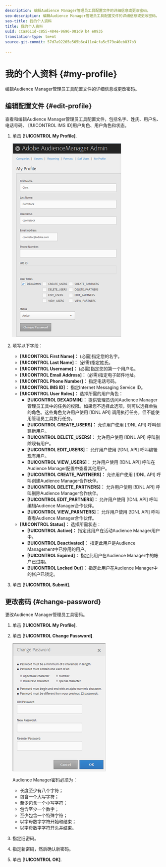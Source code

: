 ```yaml
---
description: 编辑Audience Manager管理员工具配置文件的详细信息或更改密码。
seo-description: 编辑Audience Manager管理员工具配置文件的详细信息或更改密码。
seo-title: 我的个人资料
title: 我的个人资料
uuid: cCaa611d-c855-484e-9696-081d9 b4 e0935
translation-type: tm+mt
source-git-commit: 57d7a92265e565b6c411e4cfa5c579e40eb837b3

---
```



# 我的个人资料 {#my-profile}

编辑Audience Manager管理员工具配置文件的详细信息或更改密码。

<!-- c_my_profile.xml -->

## 编辑配置文件 {#edit-profile}

查看和编辑Audience Manager管理员工具配置文件，包括名字、姓氏、用户名、电话号码、 [!UICONTROL IMS ID]用户角色、用户角色和状态。

<!-- t_edit_profile.xml -->

1. 单击 **[!UICONTROL My Profile]**.

   ![步骤结果](assets/profile.png)

2. 填写以下字段：
   * **[!UICONTROL First Name]：** (必需)指定您的名字。
   * **[!UICONTROL Last Name]：** (必需)指定姓氏。
   * **[!UICONTROL Username]：** (必需)指定您的第一个用户名。
   * **[!UICONTROL Email Address]：** (必需)指定电子邮件地址。
   * **[!UICONTROL Phone Number]：** 指定电话号码。
   * **[!UICONTROL IMS ID]：** 指定Internet Messaging Service ID。
   * **[!UICONTROL User Roles]：** 选择所需的用户角色：
      * **[!UICONTROL DEXADMIN]：** 提供管理员访问Audience Manager管理员工具中的任务的权限。如果您不选择此选项，则可以选择单独的角色。这些角色允许用户使用 [!DNL API] 调用执行任务，但不能使用管理员工具执行任务。
      * **[!UICONTROL CREATE_USERS]：** 允许用户使用 [!DNL API] 呼叫创建新用户。
      * **[!UICONTROL DELETE_USERS]：** 允许用户使用 [!DNL API] 呼叫删除现有用户。
      * **[!UICONTROL EDIT_USERS]：** 允许用户使用 [!DNL API] 呼叫编辑现有用户。
      * **[!UICONTROL VIEW_USERS]：** 允许用户使用 [!DNL API] 呼叫在Audience Manager配置中查看其他用户。
      * **[!UICONTROL CREATE_PARTNERS]：** 允许用户使用 [!DNL API] 呼叫创建Audience Manager合作伙伴。
      * **[!UICONTROL DELETE_PARTNERS]：** 允许用户使用 [!DNL API] 呼叫删除Audience Manager合作伙伴。
      * **[!UICONTROL EDIT_PARTNERS]：** 允许用户使用 [!DNL API] 呼叫编辑Audience Manager合作伙伴。
      * **[!UICONTROL VIEW_PARNTERS]：** 允许用户使用 [!DNL API] 呼叫查看Audience Manager合作伙伴。
   * **[!UICONTROL Status]：** 选择所需状态：
      * **[!UICONTROL Active]：** 指定此用户在活动Audience Manager用户中。
      * **[!UICONTROL Deactivated]：** 指定此用户是Audience Management中已停用的用户。
      * **[!UICONTROL Expired]：** 指定此用户在Audience Manager中的帐户已过期。
      * **[!UICONTROL Locked Out]：** 指定此用户在Audience Manager中的帐户已锁定。
3. 单击 **[!UICONTROL Submit]**.

## 更改密码 {#change-password}

更改Audience Manager管理员工具密码。

<!-- t_change_password.xml -->

1. 单击 **[!UICONTROL My Profile]**.
1. 单击 **[!UICONTROL Change Password]**.

   ![](assets/change_password.png)

   Audience Manager密码必须为：

   * 长度至少有八个字符；
   * 包含一个大写字符；
   * 至少包含一个小写字符；
   * 包含至少一个数字；
   * 至少包含一个特殊字符；
   * 以字母数字字符开始和结束；
   * 以字母数字字符开头并结束。

1. 指定旧密码。
1. 指定新密码，然后确认新密码。
1. 单击 **[!UICONTROL OK]**.